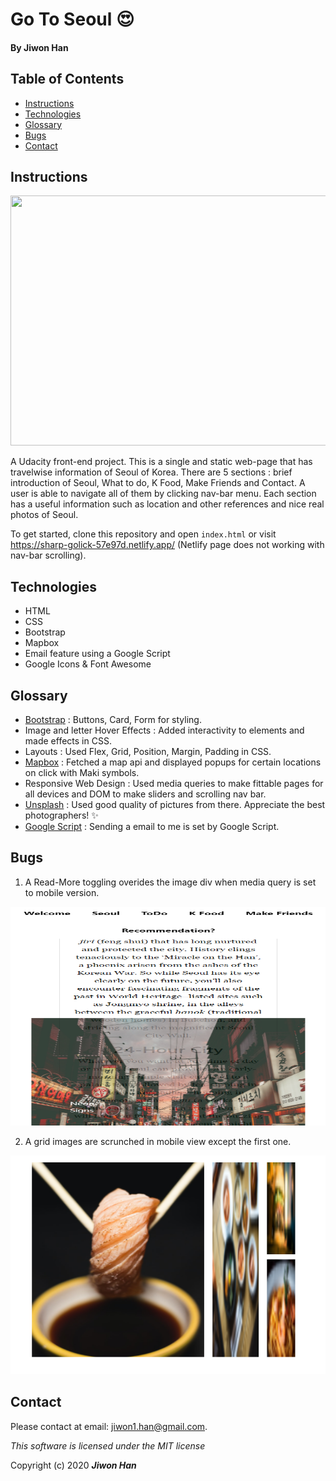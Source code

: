 # Go To Seoul :heart_eyes:

#### By **Jiwon Han**

## Table of Contents

* [Instructions](#instructions)
* [Technologies](#Technologies)
* [Glossary](#Glossary)
* [Bugs](#Bugs)
* [Contact](#Contact)

## Instructions

<img src="img/overview.gif" width="700px" height="400px"/>

A Udacity front-end project. This is a single and static web-page that has travelwise information of Seoul of Korea. There are 5 sections : brief introduction of Seoul, What to do, K Food, Make Friends and Contact. A user is able to navigate all of them by clicking nav-bar menu. Each section has a useful information such as location and other references and nice real photos of Seoul.        

To get started, clone this repository and open `index.html` or visit https://sharp-golick-57e97d.netlify.app/ (Netlify page does not working with nav-bar scrolling).

## Technologies

- HTML
- CSS
- Bootstrap
- Mapbox
- Email feature using a Google Script
- Google Icons & Font Awesome

## Glossary 
- [Bootstrap](https://getbootstrap.com/) : Buttons, Card, Form for styling.  
- Image and letter Hover Effects : Added interactivity to elements and made effects in CSS.
- Layouts : Used Flex, Grid, Position, Margin, Padding in CSS.
- [Mapbox](https://www.mapbox.com/) : Fetched a map api and displayed popups for certain locations on click with Maki symbols. 
- Responsive Web Design : Used media queries to make fittable pages for all devices and DOM to make sliders and scrolling nav bar.
- [Unsplash](https://unsplash.com/) : Used good quality of pictures from there. Appreciate the best photographers! :sparkles:
- [Google Script](https://github.com/dwyl/learn-to-send-email-via-google-script-html-no-server) : Sending a email to me is set by Google Script.
 
 ## Bugs
 1. A Read-More toggling overides the image div when media query is set to mobile version.
 <img src="img/bug.png" width="700px" height="350px"/>

 2. A grid images are scrunched in mobile view except the first one.  
 <img src="img/bug2.png" width="700px" height="350px" />

 ## Contact
 Please contact at email: jiwon1.han@gmail.com.

 *This software is licensed under the MIT license*

Copyright (c) 2020 **_Jiwon Han_**